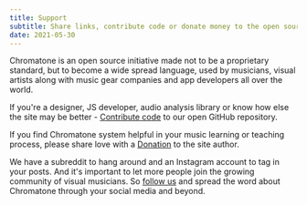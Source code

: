 ```yaml
---
title: Support
subtitle: Share links, contribute code or donate money to the open source development
date: 2021-05-30
---
```


<script setup> 
import mapGlobe from './globe.vue'
import routes from '~pages'
const shop = routes.find(page => page.path == '/shop/')
const cities = shop?.cities
const dots = cities.map(city=>city.coord)
</script>

<map-globe class="mb-8" :dots="dots" />

Chromatone is an open source initiative made not to be a proprietary standard, but to become a wide spread language, used by musicians, visual artists along with music gear companies and app developers all over the world.

If you're a designer, JS developer, audio analysis library or know how else the site may be better - [Contribute code](./code/index.md) to our open GitHub repository.

If you find Chromatone system helpful in your music learning or teaching process, please share love with a [Donation](./donate/index.md) to the site author.

We have a subreddit to hang around and an Instagram account to tag in your posts. And it's important to let more people join the growing community of visual musicians. So [follow us](./follow/index.md) and spread the word about Chromatone through your social media and beyond.
